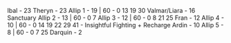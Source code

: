 Ibal - 23
Theryn - 23
Allip 1 - 19 | 60 - 0 13 19 30
Valmar/Liara - 16 Sanctuary
Allip 2 - 13 | 60 - 0 7
Allip 3 - 12 | 60 - 0 8 21 25
Fran - 12
Allip 4 - 10 | 60 - 0 14 19 22 29 41 - Insightful Fighting + Recharge
Ardin - 10
Allip 5 - 8 | 60 - 0 7 25
Darquin - 2
